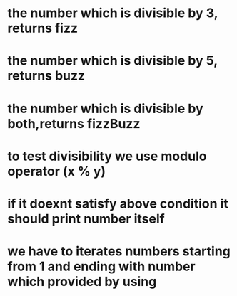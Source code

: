 # the number which is divisible by 3, returns fizz
# the number which is divisible by 5, returns buzz
# the number which is divisible by both,returns fizzBuzz
# to test divisibility we use modulo operator (x % y)
# if it doexnt satisfy above condition it should print number itself
# we have to iterates numbers starting from 1 and ending with number which provided by using